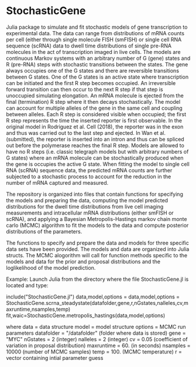 # StochasticGene

Julia package to simulate and fit stochastic models of gene transcription to experimental data. The data can range from distributions of mRNA counts per cell (either through single molecule FISH (smFISH) or single cell RNA sequence (scRNA) data to dwell time distributions of single pre-RNA molecules in the act of transcription imaged in live cells. The models are continuous Markov systems with an arbitrary number of G (gene) states and R (pre-RNA) steps with stochastic transitions between the states. The gene always occupies one of the G states and there are reversible transitions between G states.  One of the G states is an active state where transcription can be initiated and the first R step becomes occupied. An irreversible forward transition can then occur to the next R step if that step is unoccupied simulating elongation. An mRNA molecule is ejected from the final (termination) R step where it then decays stochastically. The model can account for multiple alleles of the gene in the same cell and coupling between alleles. Each R step is considered visible when occupied; the first R step represents the time the inserted reporter is first observable. In the original model in Rodriguez et al. Cell (2018), the reporter was in the exon and thus was carried out to the last step and ejected. In Wan et al. (submitted), the reporter is inserted into an intron and thus can be spliced out before the polymerase reaches the final R step. Models are allowed to have no R steps (i.e. classic telegraph models but with arbitrary numbers of G states) where an mRNA molecule can be stochastically produced when the gene is occupies the active G state.  When fitting the model to single cell RNA (scRNA) sequence data, the predicted mRNA counts are further subjected to a stochastic process to account for the reduction in the number of mRNA captured and measured.

The repository is organized into files that contain functions for specifying the models and preparing the data, computing the model predicted distributions for the dwell time distributions from live cell imaging measurements and intracellular mRNA distributions (either smFISH or scRNA), and applying a Bayesian Metropolis-Hastings markov chain monte carlo (MCMC) algorithm to fit the models to the data and compute posterior distributions of the parameters.

The functions to specify and prepare the data and models for three specific data sets have been provided. The models and data are organized into Julia structs. The MCMC alogorithm will call for function methods specific to the models and data for the prior and proposal distributions and the loglikelihood of the model prediction.

Example:
Launch Julia from the directory where the file StochasticGene.jl is located and type:

include("StochasticGene.jl")
data,model,options = data,model,options = StochasticGene.scrna_steadystate(datafolder,gene,r,nGstates,nalleles,cv,maxruntime,nsamples,temp)
fit,waic=StochasticGene.metropolis_hastings(data,model,options)

where
data = data structure
model = model structure
options = MCMC run parameters
datafolder = "/datafolder"  (folder where data is stored)
gene = "MYC" 
nGstates = 2 (integer)
nalleles = 2 (integer)
cv = 0.05 (coefficient of variation in proposal distribution)
maxruntime = 60. (in seconds)
nsamples = 10000 (number of MCMC samples)
temp = 100.  (MCMC temperature)
r = vector containing intial parameter guess

